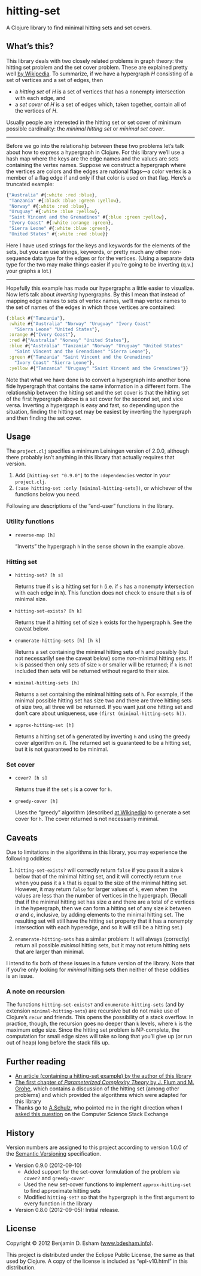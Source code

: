 # hitting-set

A Clojure library to find minimal hitting sets and set covers.

## What’s this?

This library deals with two closely related problems in graph theory: the hitting set problem and the set cover problem. These are explained pretty well [by Wikipedia](http://en.wikipedia.org/wiki/Set_cover_problem). To summarize, if we have a hypergraph *H* consisting of a set of vertices and a set of edges, then

* a *hitting set* of *H* is a set of vertices that has a nonempty intersection with each edge, and
* a *set cover* of *H* is a set of edges which, taken together, contain all of the vertices of *H*.

Usually people are interested in the hitting set or set cover of minimum possible cardinality: the *minimal hitting set* or *minimal set cover*.

---

Before we go into the relationship between these two problems let’s talk about how to express a hypergraph in Clojure. For this library we’ll use a hash map where the keys are the edge names and the values are sets containing the vertex names. Suppose we construct a hypergraph where the vertices are colors and the edges are national flags—a color vertex is a member of a flag edge if and only if that color is used on that flag. Here’s a truncated example:

```clj
{"Australia" #{:white :red :blue},
 "Tanzania" #{:black :blue :green :yellow},
 "Norway" #{:white :red :blue},
 "Uruguay" #{:white :blue :yellow},
 "Saint Vincent and the Grenadines" #{:blue :green :yellow},
 "Ivory Coast" #{:white :orange :green},
 "Sierra Leone" #{:white :blue :green},
 "United States" #{:white :red :blue}}
```

Here I have used strings for the keys and keywords for the elements of the sets, but you can use strings, keywords, or pretty much any other non-sequence data type for the edges or for the vertices. (Using a separate data type for the two may make things easier if you’re going to be inverting (q.v.) your graphs a lot.)

---

Hopefully this example has made our hypergraphs a little easier to visualize. Now let’s talk about *inverting* hypergraphs. By this I mean that instead of mapping edge names to sets of vertex names, we’ll map vertex names to the set of names of the edges in which those vertices are contained:

```clj
{:black #{"Tanzania"},
 :white #{"Australia" "Norway" "Uruguay" "Ivory Coast"
   "Sierra Leone" "United States"},
 :orange #{"Ivory Coast"},
 :red #{"Australia" "Norway" "United States"},
 :blue #{"Australia" "Tanzania" "Norway" "Uruguay" "United States"
   "Saint Vincent and the Grenadines" "Sierra Leone"},
 :green #{"Tanzania" "Saint Vincent and the Grenadines"
   "Ivory Coast" "Sierra Leone"},
 :yellow #{"Tanzania" "Uruguay" "Saint Vincent and the Grenadines"}}
```

Note that what we have done is to convert a hypergraph into another bona fide hypergraph that contains the same information in a different form. The relationship between the hitting set and the set cover is that the hitting set of the first hypergraph above is a set cover for the second set, and vice versa. Inverting a hypergraph is easy and fast, so depending upon the situation, finding the hitting set may be easiest by inverting the hypergraph and then finding the set cover.

## Usage

The `project.clj` specifies a minimum Leiningen version of 2.0.0, although there probably isn’t anything in this library that actually requires that version.

1. Add `[hitting-set "0.9.0"]` to the `:dependencies` vector in your `project.clj`.
2. `(:use hitting-set :only [minimal-hitting-sets])`, or whichever of the functions below you need.

Following are descriptions of the “end-user” functions in the library.

### Utility functions

* `reverse-map [h]`

    “Inverts” the hypergraph `h` in the sense shown in the example above.

### Hitting set

* `hitting-set? [h s]`

    Returns true if `s` is a hitting set for `h` (i.e. if `s` has a nonempty intersection with each edge in `h`). This function does not check to ensure that `s` is of minimal size.

* `hitting-set-exists? [h k]`

    Returns true if a hitting set of size `k` exists for the hypergraph `h`. See the caveat below.

* `enumerate-hitting-sets [h] [h k]`

    Returns a set containing the minimal hitting sets of `h` and possibly (but not necessarily! see the caveat below) some *non*-minimal hitting sets. If `k` is passed then only sets of size `k` or smaller will be returned; if `k` is not included then sets will be returned without regard to their size.

* `minimal-hitting-sets [h]`

    Returns a set containing the minimal hitting sets of `h`. For example, if the minimal possible hitting set has size two and there are three hitting sets of size two, all three will be returned. If you want just one hitting set and don’t care about uniqueness, use `(first (minimal-hitting-sets h))`.

* `approx-hitting-set [h]`

    Returns a hitting set of `h` generated by inverting `h` and using the greedy cover algorithm on it. The returned set is guaranteed to be a hitting set, but it is not guaranteed to be minimal.

### Set cover

* `cover? [h s]`

    Returns true if the set `s` is a cover for `h`.

* `greedy-cover [h]`

    Uses the “greedy” algorithm (described [at Wikipedia](http://en.wikipedia.org/wiki/Set_cover_problem#Greedy_algorithm)) to generate a set cover for `h`. The cover returned is not necessarily minimal.

## Caveats

Due to limitations in the algorithms in this library, you may experience the following oddities:

1. `hitting-set-exists?` will correctly return `false` if you pass it a size `k` below that of the minimal hitting set, and it will correctly return `true` when you pass it a `k` that is equal to the size of the minimal hitting set. However, it may return `false` for larger values of `k`, even when the values are less than the number of vertices in the hypergraph. (Recall that if the minimal hitting set has size *a* and there are a total of *c* vertices in the hypergraph, then we can form a hitting set of any size *k* between *a* and *c*, inclusive, by adding elements to the minimal hitting set. The resulting set will still have the hitting set property that it has a nonempty intersection with each hyperedge, and so it will still be a hitting set.)

2. `enumerate-hitting-sets` has a similar problem: It will always (correctly) return all possible *minimal* hitting sets, but it may not return hitting sets that are larger than minimal.

I intend to fix both of these issues in a future version of the library. Note that if you’re only looking for *minimal* hitting sets then neither of these oddities is an issue.

### A note on recursion

The functions `hitting-set-exists?` and `enumerate-hitting-sets` (and by extension `minimal-hitting-sets`) are recursive but do not make use of Clojure’s `recur` and friends. This opens the possibility of a stack overflow. In practice, though, the recursion goes no deeper than `k` levels, where `k` is the maximum edge size. Since the hitting set problem is NP-complete, the computation for small edge sizes will take so long that you’ll give up (or run out of heap) long before the stack fills up.

## Further reading

* [An article (containing a hitting-set example) by the author of this library](http://www.bdesham.info/2012/09/olympic-colors)
* [The first chapter of *Parameterized Complexity Theory* by J. Flum and M. Grohe](http://www2.informatik.hu-berlin.de/~grohe/pub/pkbuch-chap1.pdf), which contains a discussion of the hitting set (among other problems) and which provided the algorithms which were adapted for this library
* Thanks go to [A.Schulz](http://cs.stackexchange.com/a/3281/2601), who pointed me in the right direction when I [asked this question](http://cs.stackexchange.com/q/3276/2601) on the Computer Science Stack Exchange

## History

Version numbers are assigned to this project according to version 1.0.0 of the [Semantic Versioning](http://semver.org/) specification.

* Version 0.9.0 (2012-09-10)
  - Added support for the set-cover formulation of the problem via `cover?` and `greedy-cover`
  - Used the new set-cover functions to implement `approx-hitting-set` to find approximate hitting sets
  - Modified `hitting-set?` so that the hypergraph is the first argument to every function in the library
* Version 0.8.0 (2012-09-05): Initial release.

## License

Copyright © 2012 Benjamin D. Esham (www.bdesham.info).

This project is distributed under the Eclipse Public License, the same as that used by Clojure. A copy of the license is included as “epl-v10.html” in this distribution.
